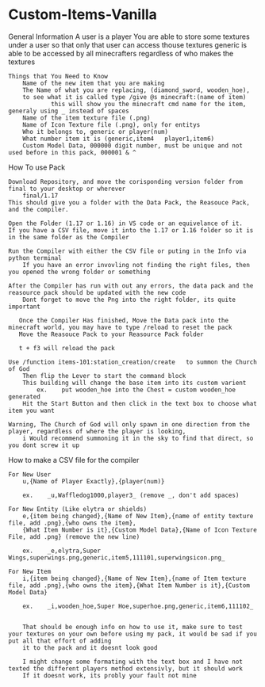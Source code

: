 # Custom-Items-Vanilla



General Information
    A user is a player
        You are able to store some textures under a user so that only that user can access thouse textures
    	generic is able to be accessed by all minecrafters regardless of who makes the textures
    
    Things that You Need to Know
        Name of the new item that you are making
        The Name of what you are replacing, (diamond_sword, wooden_hoe), 
	    to see what it is called type /give @s minecraft:(name of item)
            	this will show you the minecraft cmd name for the item, generaly using _ instead of spaces
        Name of the item texture file (.png)
        Name of Icon Texture file (.png), only for entitys
        Who it belongs to, generic or player(num)
        What number item it is (generic,item4   player1,item6)
        Custom Model Data, 000000 digit number, must be unique and not used before in this pack, 000001 & ^



How To use Pack

    Download Repository, and move the corisponding version folder from final to your desktop or wherever
        final/1.17
    This should give you a folder with the Data Pack, the Reasouce Pack, and the compiler.
    
    Open the Folder (1.17 or 1.16) in VS code or an equivelance of it.
    If you have a CSV file, move it into the 1.17 or 1.16 folder so it is in the same folder as the Compiler
    
    Run the Compiler with either the CSV file or puting in the Info via python terminal
        If you have an error invovling not finding the right files, then you opened the wrong folder or something
        
    After the Compiler has run with out any errors, the data pack and the reasource pack should be updated with the new code
        Dont forget to move the Png into the right folder, its quite important
       
       Once the Compiler Has finished, Move the Data pack into the minecraft world, you may have to type /reload to reset the pack
       Move the Reasouce Pack to your Reasource Pack folder
       
       t + f3 will reload the pack
       
    Use /function items-101:station_creation/create   to summon the Church of God
        Then flip the Lever to start the command block
        This building will change the base item into its custom varient
            ex.    put wooden_hoe into the Chest = custom wooden_hoe generated
        Hit the Start Button and then click in the text box to choose what item you want

    Warning, The Church of God will only spawn in one direction from the player, regardless of where the player is looking, 
        i Would recommend summoning it in the sky to find that direct, so you dont screw it up


       

How to make a CSV file for the compiler

	For New User
		u,{Name of Player Exactly},{player(num)}

		ex.    _u,Waffledog1000,player3_ (remove _, don't add spaces)

	For New Entity (Like elytra or shields)
		e,{item being changed},{Name of New Item},{name of entity texture file, add .png},{who owns the item},
		{What Item Number is it},{Custom Model Data},{Name of Icon Texture File, add .png} (remove the new line)

		ex.    _e,elytra,Super Wings,superwings.png,generic,item5,111101,superwingsicon.png_

	For New Item	
		i,{item being changed},{Name of New Item},{name of Item texture file, add .png},{who owns the item},{What Item Number is it},{Custom Model Data}

		ex.    _i,wooden_hoe,Super Hoe,superhoe.png,generic,item6,111102_


	    That should be enough info on how to use it, make sure to test your textures on your own before using my pack, it would be sad if you put all that effort of adding
	    it to the pack and it doesnt look good

	    I might change some formating with the text box and I have not texted the different players method extensivly, but it should work
	    If it doesnt work, its probly your fault not mine
    
    
    
    


